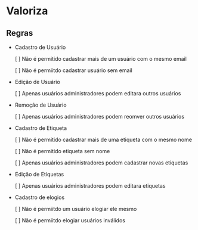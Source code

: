 # Valoriza

## Regras

- Cadastro de Usuário

    [ ] Não é permitido cadastrar mais de um usuário com o mesmo email

    [ ] Não é permiitdo cadastrar usuário sem email

- Edição de Usuário

    [ ] Apenas usuários administradores podem editara outros usuários

- Remoção de Usuário

    [ ] Apenas usuários administradores podem reomver outros usuários

- Cadastro de Etiqueta

    [ ] Não é permitido cadastrar mais de uma etiqueta com o mesmo nome

    [ ] Não é permitido etiqueta sem nome

    [ ] Apenas usuários administradores podem cadastrar novas etiquetas

- Edição de Etiquetas

    [ ] Apenas usuários administradores podem editara etiquetas

- Cadastro de elogios

    [ ] Não é permiitdo um usuário elogiar ele mesmo

    [ ] Não é permiitdo elogiar usuários inválidos